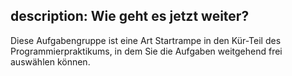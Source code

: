 description: Wie geht es jetzt weiter?
---
Diese Aufgabengruppe ist eine Art Startrampe in den Kür-Teil des Programmierpraktikums,
in dem Sie die Aufgaben weitgehend frei auswählen können.

